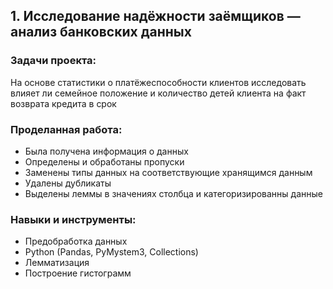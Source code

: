 ## 1. Исследование надёжности заёмщиков — анализ банковских данных

### Задачи проекта:

На основе статистики о платёжеспособности клиентов исследовать влияет ли семейное положение и количество детей клиента на факт возврата кредита в срок

### Проделанная работа:

- Была получена информация о данных
- Определены и обработаны пропуски
- Заменены типы данных на соответствующие хранящимся данным
- Удалены дубликаты
- Выделены леммы в значениях столбца и категоризированны данные

### Навыки и инструменты:

- Предобработка данных
- Python (Pandas, PyMystem3, Collections)
- Лемматизация
- Построение гистограмм
